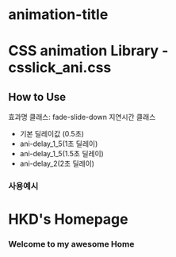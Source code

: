 # animation-title
# CSS animation Library - csslick_ani.css

## How to Use
효과명 클래스: fade-slide-down
지연시간 클래스
  - 기본 딜레이값 (0.5초)
  - ani-delay_1_5(1초 딜레이)
  - ani-delay_1_5(1.5초 딜레이)
  - ani-delay_2(2초 딜레이)

### 사용예시
   <h1 class="fade-slide-down ani-delay_1_5">HKD's Homepage</h1>
<h3 class="fade-slide-down ani-delay_2">Welcome to my awesome Home</h3>
<div class="btn-wrap fade-slide-down ani-delay_2">
   

